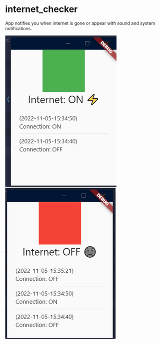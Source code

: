 # internet_checker

App notifies you when internet is gone or appear with sound and system notifications. 

![](./images/Screenshot_1.png)
![](./images/Screenshot_2.png)